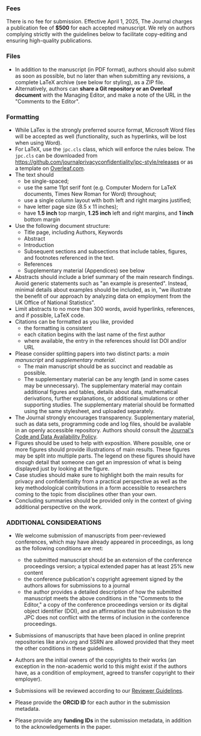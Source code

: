 ### Fees

There is no fee for submission. Effective April 1, 2025, The Journal charges a publication fee of **$500** for each accepted manuscript. We rely on authors complying strictly with the guidelines below to facilitate copy-editing and ensuring high-quality publications.

### Files
- In addition to the manuscript (in PDF format), authors should also submit as soon as possible, but no later than when submitting any revisions, a complete LaTeX archive (see below for styling), as a ZIP file.
- Alternatively, authors can **share a Git repository or an Overleaf document** with the Managing Editor, and make a note of the URL in the "Comments to the Editor".

### Formatting 

- While LaTex is the strongly preferred source format, Microsoft Word files will be accepted as well (functionality, such as hyperlinks, will be lost when using Word).
- For LaTeX, use the `jpc.cls` class, which will enforce the rules below. The `jpc.cls` can be downloaded from https://github.com/journalprivacyconfidentiality/jpc-style/releases or as a template on [Overleaf.com](https://overleaf.com).
- The text should
  - be single-spaced;
  - use the same 11pt serif font (e.g. Computer Modern for LaTeX documents, Times New Roman for Word) throughout;
  - use a single column layout with both left and right margins justified;
  - have letter page size (8.5 x 11 inches);
  - have **1.5 inch** top margin, **1.25 inch** left and right margins, and **1 inch** bottom margin
- Use the following document structure:
  - Title page, including Authors, Keywords
  - Abstract
  - Introduction
  - Subsequent sections and subsections that include tables, figures, and footnotes referenced in the text.
  - References
  - Supplementary material (Appendices) see below
- Abstracts should include a brief summary of the main research findings. Avoid generic statements such as "an example is presented". Instead, minimal details about examples should be included, as in, "we illustrate the benefit of our approach by analyzing data on employment from the UK Office of National Statistics".
- Limit abstracts to no more than 300 words, avoid hyperlinks, references, and if possible, LaTeX code.
- Citations can be formatted as you like, provided 
  - the formatting is consistent
  - each citation begins with the last name of the first author
  - where available, the entry in the references should list DOI and/or URL
- Please consider splitting papers into two distinct parts: a *main manuscript* and *supplementary material*.
  - The main manuscript should be as succinct and readable as possible.
  - The supplementary material can be any length (and in some cases may be unnecessary). The supplementary material may contain additional figures and tables, details about data, mathematical derivations, further explanations, or additional simulations or other supporting studies.  The supplementary material should be formatted using the same stylesheet, and uploaded separately.
- The Journal strongly encourages transparency. Supplementary material, such as data sets, programming code and log files, should be available in an openly accessible repository. Authors should consult the [Journal's Code and Data Availability Policy](/index.php/jpc/codedataavailabilitypolicy).
- Figures should be used to help with exposition. Where possible, one or more figures should provide illustrations of main results. These figures may be split into multiple parts. The legend on these figures should have enough detail that someone can get an impression of what is being displayed just by looking at the figure.
- Case studies should make sure to highlight both the main results for privacy and confidentiality from a practical perspective as well as the key methodological contributions in a form accessible to researchers coming to the topic from disciplines other than your own.
- Concluding summaries should be provided only in the context of giving additional perspective on the work.

### ADDITIONAL CONSIDERATIONS
- We welcome submission of manuscripts from peer-reviewed conferences, which may have already appeared in proceedings, as long as the following conditions are met:

  - the submitted manuscript should be an extension of the conference proceedings version; a typical extended paper has at least 25% new content
  - the conference publication's copyright agreement signed by the authors allows for submissions to a journal
  - the author provides a detailed description of how the submitted manuscript meets the above conditions in the "Comments to the Editor," a copy of the conference proceedings version or its digital object identifier (DOI), and an affirmation that the submission to the JPC does not conflict with the terms of inclusion in the conference proceedings.

- Submissions of manuscripts that have been placed in online preprint repositories like arxiv.org and SSRN are allowed provided that they meet the other conditions in these guidelines.
- Authors are the initial owners of the copyrights to their works (an exception in the non-academic world to this might exist if the authors have, as a condition of employment, agreed to transfer copyright to their employer).
- Submissions will be reviewed according to our [Reviewer Guidelines](/index.php/jpc/reviewer-guidelines).
- Please provide the **ORCID ID** for each author in the submission metadata.
- Please provide any **funding IDs** in the submission metadata, in addition to the acknowledgements in the paper. 
